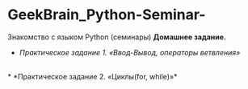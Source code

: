 # GeekBrain_Python-Seminar-
Знакомство с языком Python (семинары)
**Домашнее задание.**

* *Практическое задание 1. «Ввод-Вывод, операторы ветвления»*
<br>
* *Практическое задание 2. «Циклы(for, while)»*